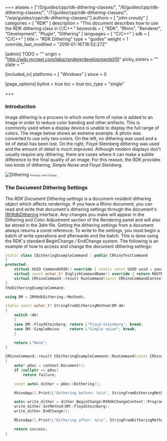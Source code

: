 +++
aliases = ["/5/guides/cpp/rdk-dithering-classes/", "/6/guides/cpp/rdk-dithering-classes/", "/7/guides/cpp/rdk-dithering-classes/", "/wip/guides/cpp/rdk-dithering-classes/"]
authors = [ "john.croudy" ]
categories = [ "RDK" ]
description = "This document describes how to use the RDK dithering class in C/C++."
keywords = [ "RDK", "Rhino", "Renderer", "Development", "Plugin", "Dithering" ]
languages = [ "C/C++" ]
sdk = [ "C/C++" ]
title = "RDK Dithering"
type = "guides"
weight = 1
override_last_modified = "2019-01-16T16:52:27Z"

[admin]
TODO = ""
origin = "http://wiki.mcneel.com/labs/rendererdevelopmentkit10"
picky_sisters = ""
state = ""

[included_in]
platforms = [ "Windows" ]
since = 0

[page_options]
byline = true
toc = true
toc_type = "single"

+++
### Introduction
Image _dithering_ is a process in which some form of noise is added to an image in order to reduce color banding and other artifacts. This is commonly used when a display device is unable to display the full range of colors. The image below shows an extreme example. A photo was converted to use only two colors. On the left, no dithering was used and a lot of detail has been lost. On the right, Floyd-Steinberg dithering was used and the amount of detail is much improved. Although modern displays don't usually require any dithering, there are cases where it can make a subtle difference to the final quality of an image. For this reason, the RDK provides two kinds of dithering, _Simple Noise_ and _Floyd Steinberg_.

![Dithering](/images/rdk-dithering.png)
<small><small><small>Photo by John Croudy.</small></small></small>

### The Document Dithering Settings
The _RDK Document Dithering settings_ is a document-resident dithering object which affects renderings. If you have a Rhino document, you can read and write that document's dithering settings through the document's [IRhRdkDithering](/api/cpp/class_i_rh_rdk_dithering.html) interface. Any changes you make will appear in the Dithering and Color Adjustment section of the Rendering panel and will also be stored in the 3dm file. Getting the dithering settings from a document always returns a const reference. To write to the settings, you must begin a batch of write operations and afterwards end the batch. This is done using the RDK's standard BeginChange / EndChange system. The following is an example of how to access and change the document dithering settings:
```cpp
static class CDitheringExampleCommand : public CRhinoTestCommand
{
protected:
	virtual UUID CommandUUID() override { static const UUID uuid = your_uuid_here; return uuid; }
	virtual const wchar_t* EnglishCommandName() override { return RHSTR_LIT(L"DitheringExample"); }
	virtual CRhinoCommand::result RunCommand(const CRhinoCommandContext& context) override;
}
theDitheringExampleCommand;

using DM = IRhRdkDithering::Methods;

static const wchar_t* StringFromDitheringMethod(DM dm)
{
	switch (dm)
	{
	case DM::FloydSteinberg: return L"Floyd-Steinberg"; break;
	case DM::SimpleNoise:    return L"Simple noise"; break;
	}

	return L"None";
}

CRhinoCommand::result CDitheringExampleCommand::RunCommand(const CRhinoCommandContext& context)
{
	auto* pDoc = context.Document();
	if (nullptr == pDoc)
		return failure;

	const auto& dither = pDoc->Dithering();

	RhinoApp().Print(L"Dithering before: %s\n", StringFromDitheringMethod(dither.Method()));

	auto& write_dither = dither.BeginChange(RhRdkChangeContext::Program);
	write_dither.SetMethod(DM::FloydSteinberg);
	write_dither.EndChange();

	RhinoApp().Print(L"Dithering after: %s\n", StringFromDitheringMethod(dither.Method()));

	return success;
}
```
